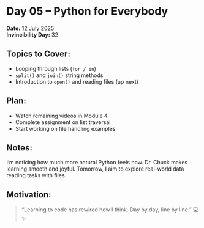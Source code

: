 # Day 05 – Python for Everybody

**Date:** 12 July 2025  
**Invincibility Day:** 32

## Topics to Cover:
- Looping through lists (`for / in`)
- `split()` and `join()` string methods
- Introduction to `open()` and reading files (up next)

## Plan:
- Watch remaining videos in Module 4
- Complete assignment on list traversal
- Start working on file handling examples

## Notes:
I’m noticing how much more natural Python feels now. Dr. Chuck makes learning smooth and joyful. Tomorrow, I aim to explore real-world data reading tasks with files.

## Motivation:
> “Learning to code has rewired how I think. Day by day, line by line.” 💻✨  

